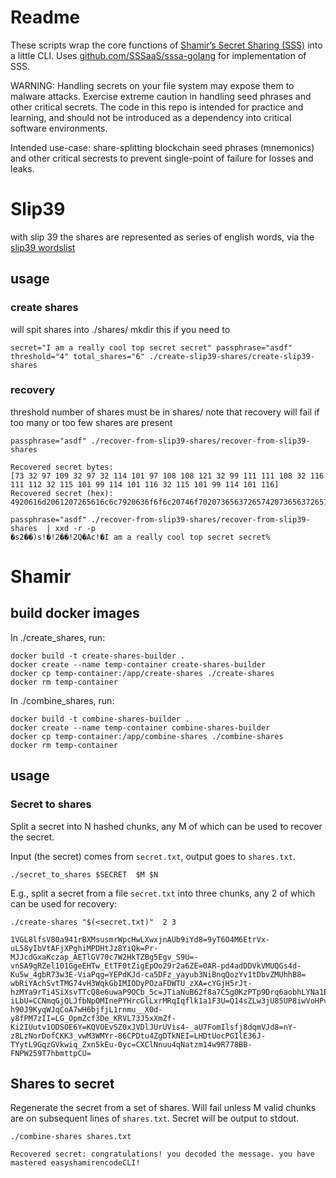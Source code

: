 # Readme

These scripts wrap the core functions of [Shamir’s Secret Sharing (SSS)](https://en.wikipedia.org/wiki/Shamir%27s_secret_sharing) into a little CLI. Uses [github.com/SSSaaS/sssa-golang](github.com/SSSaaS/sssa-golang) for implementation of SSS.

WARNING: Handling secrets on your file system may expose them to malware attacks. Exercise extreme caution in handling seed phrases and other critical secrets. The code in this repo is intended for practice and learning, and should not be introduced as a dependency into critical software environments.

Intended use-case: share-splitting blockchain seed phrases (mnemonics) and other critical secrests to prevent single-point of failure for losses and leaks.



# Slip39

with slip 39 the shares are represented as series of english words, via the [slip39 wordslist](https://github.com/satoshilabs/slips/blob/master/slip-0039/wordlist.txt)

## usage

### create shares

will spit shares into ./shares/ 
mkdir this if you need to


```shell
secret="I am a really cool top secret secret" passphrase="asdf" threshold="4" total_shares="6" ./create-slip39-shares/create-slip39-shares
```

### recovery

threshold number of shares must be in shares/
note that recovery will fail if too many or too few shares are present

```shell
passphrase="asdf" ./recover-from-slip39-shares/recover-from-slip39-shares
```
```console
Recovered secret bytes:
[73 32 97 109 32 97 32 114 101 97 108 108 121 32 99 111 111 108 32 116 111 112 32 115 101 99 114 101 116 32 115 101 99 114 101 116]
Recovered secret (hex):
4920616d2061207265616c6c7920636f6f6c20746f702073656372657420736563726574
```
```shell
passphrase="asdf" ./recover-from-slip39-shares/recover-from-slip39-shares  | xxd -r -p
�s2��)s!�!2��!2Q�Ac!�I am a really cool top secret secret%
```


# Shamir
## build docker images

In ./create_shares, run:
```shell
docker build -t create-shares-builder .
docker create --name temp-container create-shares-builder
docker cp temp-container:/app/create-shares ./create-shares
docker rm temp-container
```

In ./combine_shares, run:

```shell
docker build -t combine-shares-builder .
docker create --name temp-container combine-shares-builder
docker cp temp-container:/app/combine-shares ./combine-shares
docker rm temp-container
```

## usage

### Secret to shares

Split a secret into N hashed chunks, any M of which can be used to recover the secret.

Input (the secret) comes from `secret.txt`, output goes to `shares.txt`.

```shell
./secret_to_shares $SECRET  $M $N
```

E.g., split a secret from a file `secret.txt` into three chunks, any 2 of which can be used for recovery:

```
./create-shares "$(<secret.txt)"  2 3
```

```console
1VGL8lfsV80a941rBXMsusmrWpcHwLXwxjnAUb9iYd8=9yT6O4M6EtrVx-uL58yIbVtAFjXPghiMPDHtJz8YiQk=Pr-MJJcdGxaKczap_AETlGV70c7W2HkTZBg5Egv_S9U=-vnSA9gRZel101GgeEHTw_EtTF0tZigEpOo29r2a6ZE=0AR-pd4adDDVkVMUQGs4d-Ku5w_4gbR73w3E-ViaPqg=YEPdKJd-ca5DFz_yayub3NiBnqQozYv1tDbvZMUhhB8=
wbRiYAchSvtTMG74vH3WqkGbIMIODyPOzaFDWTU_zXA=cYGjH5rJt-hzMYa9rTi4SiXsvTTcQ8e6uwaP9OCb_5c=JTiaNuB62f8a7C5g0KzPTp9Drq6aobhLYNa1B1-iLbU=CCNmqGjQLJfbNpOMInePYHrcGlLxrMRqIqflk1a1F3U=Q14sZLw3jU85UP8iwVoHPv16IJ9EtSV67oME1CegIpo=_OpdTwvdx0a4BeuXR7cSYX8j3z7sFJsdilU6F4Os4ac=
h90J9KyqWJqCoA7wH6bjfjL1rnmu__X0d-y8fPM7zII=LG_OpmZcf3De_KRVL73J5xXmZf-Ki2IUutv1ODSOE6Y=KQVOEvSZ0xJVDlJUrUVis4-_aU7FomIlsfj8dqmVJd8=nY-z8LzNorDofCKK3_vwM3WMYr-86CPDtu4ZgDTkNEI=LHDtUocPGIlE36J-TYytL9GqzGVkwiq_Zxn5kEu-0yc=CXClNnuu4qNatzm14w9R778BB-FNPW259T7hbmttpCU=

```
## Shares to secret

Regenerate the secret from a set of shares. Will fail unless M valid chunks are on subsequent lines of `shares.txt`. Secret will be output to stdout. 


```shell
./combine-shares shares.txt
```
```console
Recovered secret: congratulations! you decoded the message. you have mastered easyshamirencodeCLI!
```
